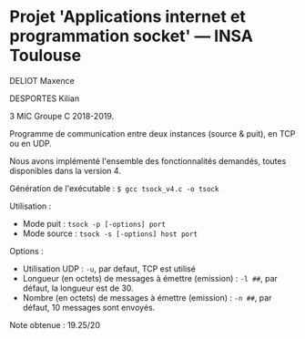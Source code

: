 # Projet 'Applications internet et programmation socket' &mdash; INSA Toulouse

DELIOT Maxence

DESPORTES Kilian


3 MIC
Groupe C
2018-2019.


Programme de communication entre deux instances (source & puit), en TCP ou en UDP.


Nous avons implémenté l'ensemble des fonctionnalités demandés, toutes disponibles dans la version 4.


Génération de l'exécutable : `$ gcc tsock_v4.c -o tsock`

Utilisation :
* Mode puit : `tsock -p [-options] port`
* Mode source : `tsock -s [-options] host port`

Options :
* Utilisation UDP :  `-u`, par defaut, TCP est utilisé
* Longueur (en octets) de messages à émettre (emission) : `-l ##`, par défaut, la longueur est de 30.
* Nombre (en octets) de messages à émettre (emission) : `-n ##`, par défaut, 10 messages sont envoyés.


Note obtenue : 19.25/20
